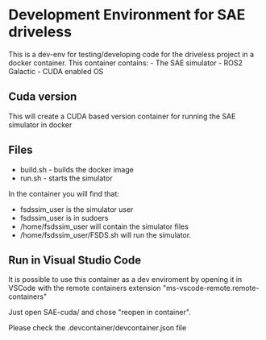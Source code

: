 # Development Environment for SAE driveless

This is a dev-env for testing/developing code for the driveless project in a docker container.
This container contains:
    - The SAE simulator
    - ROS2 Galactic
    - CUDA enabled OS

##  Cuda version

This will create a CUDA based version container for running the SAE simulator in docker


##  Files

- build.sh  - builds the docker image
- run.sh    - starts the simulator

In the container you will find that:

- fsdssim_user is the simulator user
- fsdssim_user is in sudoers
- /home/fsdssim_user will contain the simulator files
- /home/fsdssim_user/FSDS.sh will run the simulator.


##  Run in Visual Studio Code

It is possible to use this container as a dev enviroment by opening it in VSCode with the remote containers extension
"ms-vscode-remote.remote-containers"

Just open SAE-cuda/ and chose "reopen in container".

Please check the .devcontainer/devcontainer.json  file

